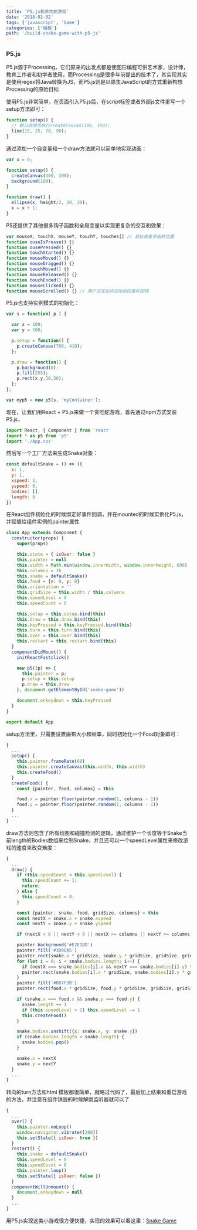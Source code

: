 ```yaml
---
title: 'P5.js和贪吃蛇游戏'
date: '2018-02-02'
tags: ['javascript', 'Game']
categories: ['编程']
path: '/build-snake-game-with-p5-js'
---
```


### P5.js

P5.js源于Processing，它们原来的出发点都是使图形编程可供艺术家，设计师，教育工作者和初学者使用，而Processing是很多年前提出的技术了，其实现其实是使用regex将Java转换为JS，而P5.js则是以原生JavaScript的方式重新构想Processing的原始目标

使用P5.js非常简单，在页面引入P5.js后，在script标签或者外部js文件里写一个setup方法即可：

```javascript
function setup() {
  // 默认会隐含执行createCanvas(100, 100);
  line(15, 25, 70, 90);
}
```

通过添加一个自变量和一个draw方法就可以简单地实现动画：

```javascript
var x = 0;

function setup() {
  createCanvas(300, 300);
  background(100);  
}

function draw() {
  ellipse(x, height/2, 20, 20);
  x = x + 1;
}
```

P5还提供了其他很多钩子函数和全局变量以实现更复杂的交互和效果：

```javascript
var mouseX, touchX, mouseY, touchY, touches[] // 鼠标或者手指的位置
function ouseIsPresse() {}
function ousePressed() {}
function touchStarted() {}
function mouseMoved() {}
function mouseDragged() {}
function touchMoved() {}
function mouseReleased() {}
function touchEnded() {}
function mouseClicked() {}
function mouseScrolled() {} // 用户交互如点击拖动的事件回调
```

P5.js也支持实例模式的初始化：

```javascript
var s = function( p ) {

  var x = 100; 
  var y = 100;

  p.setup = function() {
    p.createCanvas(700, 410);
  };

  p.draw = function() {
    p.background(0);
    p.fill(255);
    p.rect(x,y,50,50);
  };
};

var myp5 = new p5(s, 'myContainer');
```

现在，让我们用React + P5.js来做一个贪吃蛇游戏，首先通过npm方式安装P5.js，

```javascript
import React, { Component } from 'react'
import * as p5 from 'p5'
import './App.css'
```

然后写一个工厂方法来生成Snake对象：

```javascript
const defaultSnake = () => ({
  x: 1,
  y: 1,
  xspeed: 1,
  yspeed: 0,
  bodies: [],
  length: 0
})
```

在React组件初始化的时候绑定好事件回调，并在mounted的时候实例化P5.js，并赋值给组件实例的painter属性

```javascript
class App extends Component {
  constructor(props) {
    super(props)

    this.state = { isOver: false }
    this.painter = null
    this.width = Math.min(window.innerWidth, window.innerHeight, 600)
    this.columns = 36
    this.snake = defaultSnake()
    this.food = {x: 0, y: 0}
    this.orientation = ''
    this.gridSize = this.width / this.columns
    this.speedLevel = 8
    this.speedCount = 0

    this.setup = this.setup.bind(this)
    this.draw = this.draw.bind(this)
    this.keyPressed = this.keyPressed.bind(this)
    this.turn = this.turn.bind(this)
    this.over = this.over.bind(this)
    this.restart = this.restart.bind(this)
  }
  componentDidMount() {
    initReactFastclick()

    new p5((p) => {
      this.painter = p;
      p.setup = this.setup
      p.draw = this.draw
    }, document.getElementById('snake-game'))

    document.onkeydown = this.keyPressed
  }
}

export default App
```

setup方法里，只需要设置画布大小和帧率，同时初始化一个Food对象即可：

```javascript
{
  ...
  setup() {
    this.painter.frameRate(60)
    this.painter.createCanvas(this.width, this.width)
    this.createFood()
  }
  createFood() {
    const {painter, food, columns} = this

    food.x = painter.floor(painter.random(1, columns - 1))
    food.y = painter.floor(painter.random(1, columns - 1))
  }
  ...
}
```

draw方法则包含了所有绘图和碰撞检测的逻辑，通过维护一个长度等于Snake当前length的Bodies数组来绘制Snake，并且还可以一个speedLevel属性来修改游戏的速度来改变难度：

```javascript
{
  ...
  draw() {
    if (this.speedCount < this.speedLevel) {
      this.speedCount += 1;
      return;
    } else {
      this.speedCount = 0;
    }

    const {painter, snake, food, gridSize, columns} = this
    const nextX = snake.x + snake.xspeed
    const nextY = snake.y + snake.yspeed

    if (nextX < 0 || nextY < 0 || nextX >= columns || nextY >= columns) this.over()

    painter.background('#E2E1DD')
    painter.fill('#3D9DA5')
    painter.rect(snake.x * gridSize, snake.y * gridSize, gridSize, gridSize)
    for (let i = 0; i < snake.bodies.length; i++) {
      if (nextX === snake.bodies[i].x && nextY === snake.bodies[i].y) this.over()
      painter.rect(snake.bodies[i].x * gridSize, snake.bodies[i].y * gridSize, gridSize, gridSize)
    }
    painter.fill('#BB7F3B')
    painter.rect(food.x * gridSize, food.y * gridSize, gridSize, gridSize)

    if (snake.x === food.x && snake.y === food.y) {
      snake.length += 1
      if (this.speedLevel > 2) this.speedLevel -= 1
      this.createFood()
    }

    snake.bodies.unshift({x: snake.x, y: snake.y})
    if (snake.bodies.length > snake.length) {
      snake.bodies.pop()
    }

    snake.x = nextX
    snake.y = nextY
  }
  ...
}
```

转向的turn方法和html 模板都很简单，就略过代码了，最后加上结束和重启游戏的方法，并注意在组件销毁的时候解绑监听器就可以了

```javascript
{
  ...
  over() {
    this.painter.noLoop()
    window.navigator.vibrate([200])
    this.setState({ isOver: true })
  }
  restart() {
    this.snake = defaultSnake()
    this.speedLevel = 8
    this.speedCount = 0
    this.painter.loop()
    this.setState({ isOver: false })
  }
  componentWillUnmount() {
    document.onkeydown = null
  }
  ...
}
```

用P5.js实现这类小游戏很方便快捷，实现的效果可以看这里：[Snake Game](https://silentmaker.github.io/snake/)



